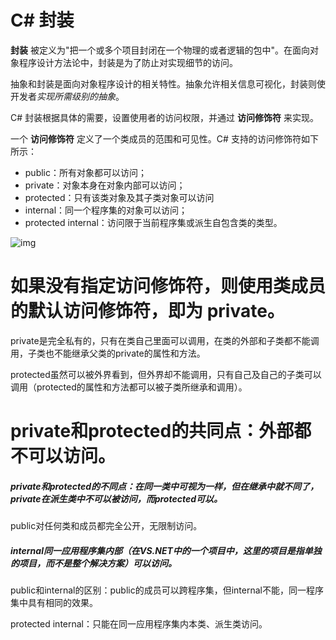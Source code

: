 # C# 封装

**封装** 被定义为"把一个或多个项目封闭在一个物理的或者逻辑的包中"。在面向对象程序设计方法论中，封装是为了防止对实现细节的访问。

抽象和封装是面向对象程序设计的相关特性。抽象允许相关信息可视化，封装则使开发者*实现所需级别的抽象*。

C# 封装根据具体的需要，设置使用者的访问权限，并通过 **访问修饰符** 来实现。

一个 **访问修饰符** 定义了一个类成员的范围和可见性。C# 支持的访问修饰符如下所示：

- public：所有对象都可以访问；
- private：对象本身在对象内部可以访问；
- protected：只有该类对象及其子类对象可以访问
- internal：同一个程序集的对象可以访问；
- protected internal：访问限于当前程序集或派生自包含类的类型。

![img](https://gitee.com/aiiw/images/raw/master/img/csharp-public.png)

# 如果没有指定访问修饰符，则使用类成员的默认访问修饰符，即为 **private**。



private是完全私有的，只有在类自己里面可以调用，在类的外部和子类都不能调用，子类也不能继承父类的private的属性和方法。

protected虽然可以被外界看到，但外界却不能调用，只有自己及自己的子类可以调用（protected的属性和方法都可以被子类所继承和调用）。

# private和protected的共同点：外部都不可以访问。

##### private和protected的不同点：在同一类中可视为一样，但在继承中就不同了，private在派生类中不可以被访问，而protected可以。

public对任何类和成员都完全公开，无限制访问。

##### internal同一应用程序集内部（在VS.NET中的一个项目中，这里的项目是指单独的项目，而不是整个解决方案）可以访问。

public和internal的区别：public的成员可以跨程序集，但internal不能，同一程序集中具有相同的效果。

protected internal：只能在同一应用程序集内本类、派生类访问。
